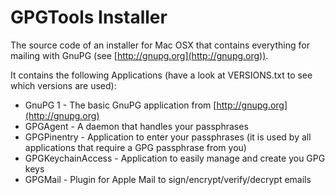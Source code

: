 # GPGTools Installer

The source code of an installer for Mac OSX that contains everything for mailing with GnuPG (see [http://gnupg.org](http://gnupg.org)).

It contains the following Applications (have a look at VERSIONS.txt to see which versions are used):

* GnuPG 1 - The basic GnuPG application from [http://gnupg.org](http://gnupg.org)
* GPGAgent - A daemon that handles your passphrases
* GPGPinentry - Application to enter your passphrases (it is used by all applications that require a GPG passphrase from you)
* GPGKeychainAccess - Application to easily manage and create you GPG keys
* GPGMail - Plugin for Apple Mail to sign/encrypt/verify/decrypt emails
